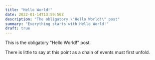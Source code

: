 ```yaml
---
title: "Hello World!"
date: 2022-01-14T13:59:56Z
description: "The obligatory \"Hello World!\" post"
summary: "Everything starts with Hello World!"
draft: true
---
```


This is the obligatory "Hello World!" post. 

There is little to say at this point as a chain of events must first unfold.

